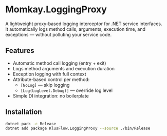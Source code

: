 # Momkay.LoggingProxy

A lightweight proxy-based logging interceptor for .NET service interfaces.  
It automatically logs method calls, arguments, execution time, and exceptions — without polluting your service code.

## Features

- Automatic method call logging (entry + exit)
- Logs method arguments and execution duration
- Exception logging with full context
- Attribute-based control per method:
  - `[NoLog]` — skip logging
  - `[Log(LogLevel.Debug)]` — override log level
- Simple DI integration: no boilerplate

## Installation

```bash
dotnet pack -c Release
dotnet add package KlusFlow.LoggingProxy --source ./bin/Release
